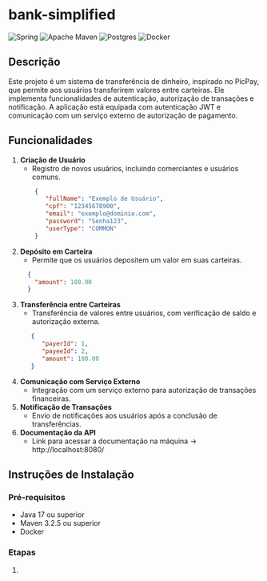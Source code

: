 # bank-simplified

![Spring](https://img.shields.io/badge/spring-%236DB33F.svg?style=for-the-badge&logo=spring&logoColor=white)
![Apache Maven](https://img.shields.io/badge/Apache%20Maven-C71A36?style=for-the-badge&logo=Apache%20Maven&logoColor=white)
![Postgres](https://img.shields.io/badge/postgres-%23316192.svg?style=for-the-badge&logo=postgresql&logoColor=white)
![Docker](https://img.shields.io/badge/docker-%230db7ed.svg?style=for-the-badge&logo=docker&logoColor=white)

## Descrição

Este projeto é um sistema de transferência de dinheiro, inspirado no PicPay, que permite aos usuários transferirem
valores entre carteiras. Ele implementa funcionalidades de autenticação, autorização de transações e notificação. A
aplicação está equipada com autenticação JWT e comunicação com um serviço externo de autorização de pagamento.

## Funcionalidades

1. **Criação de Usuário**
   - Registro de novos usuários, incluindo comerciantes e usuários comuns.
   ````json
       {
          "fullName": "Exemplo de Usuário",
          "cpf": "12345678900",
          "email": "exemplo@dominio.com",
          "password": "Senha123",
          "userType": "COMMON"
       }
   ````
2. **Depósito em Carteira**
   - Permite que os usuários depositem um valor em suas carteiras.
   ````json
     {
       "amount": 100.00
     }
   ````
3. **Transferência entre Carteiras**
   - Transferência de valores entre usuários, com verificação de saldo e autorização externa.
   ````json
      {
         "payerId": 1,
         "payeeId": 2,
         "amount": 100.00
      }
   ````
4. **Comunicação com Serviço Externo**
   - Integração com um serviço externo para autorização de transações financeiras.
5. **Notificação de Transações**
   - Envio de notificações aos usuários após a conclusão de transferências.
6. **Documentação da API**
   - Link para acessar a documentação na máquina -> http://localhost:8080/

## Instruções de Instalação
### Pré-requisitos
- Java 17 ou superior
- Maven 3.2.5 ou superior
- Docker

### Etapas
1. 
